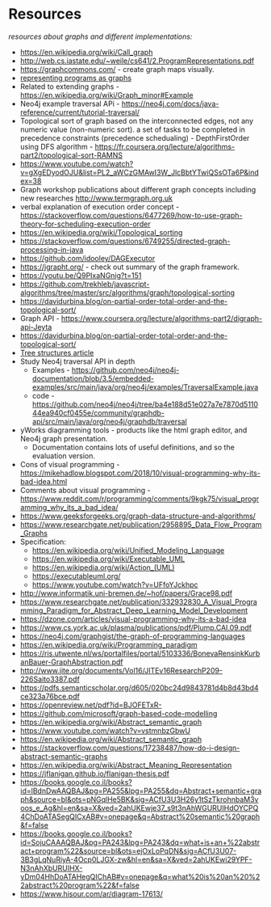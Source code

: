 # Resources 
_resources about graphs and different implementations:_
- https://en.wikipedia.org/wiki/Call_graph
- http://web.cs.iastate.edu/~weile/cs641/2.ProgramRepresentations.pdf
- https://graphcommons.com/ - create graph maps visually.
- [representing programs as graphs](https://www.google.com/search?biw=1280&bih=621&ei=Vv1LXqDjI_eg1fAP_t6OiAQ&q=program+as+a+graph&oq=program+as+a+graph&gs_l=psy-ab.3..0i22i30l10.10038.16958..17254...4.8..1.298.3723.2j23j1......0....1..gws-wiz.....0..0i71j0i67i70i249j0i131j0j0i273j0i131i67j0i67j0i22i10i30.Tfjb-TaT4PU&ved=0ahUKEwig5omTsNvnAhV3UBUIHX6vA0E4ChDh1QMICw&uact=5)
- Related to extending graphs - https://en.wikipedia.org/wiki/Graph_minor#Example
- Neo4j example traversal APi - https://neo4j.com/docs/java-reference/current/tutorial-traversal/
- Topological sort of graph based on the interconnected edges, not any numeric value (non-numeric sort). a set of tasks to be completed in precedence constraints (precedence schedualing) - DepthFirstOrder using DFS algorithm - https://fr.coursera.org/lecture/algorithms-part2/topological-sort-RAMNS
- https://www.youtube.com/watch?v=gXgEDyodOJU&list=PL2_aWCzGMAwI3W_JlcBbtYTwiQSsOTa6P&index=38
- Graph workshop publications about different graph concepts including new researches http://www.termgraph.org.uk 
- verbal explanation of execution order concept - https://stackoverflow.com/questions/6477269/how-to-use-graph-theory-for-scheduling-execution-order
- https://en.wikipedia.org/wiki/Topological_sorting
- https://stackoverflow.com/questions/6749255/directed-graph-processing-in-java
- https://github.com/idooley/DAGExecutor
- https://jgrapht.org/ - check out summary of the graph framework.
- https://youtu.be/Q9PIxaNGnig?t=151
- https://github.com/trekhleb/javascript-algorithms/tree/master/src/algorithms/graph/topological-sorting
- https://davidurbina.blog/on-partial-order-total-order-and-the-topological-sort/
- Graph API - https://www.coursera.org/lecture/algorithms-part2/digraph-api-Jeyta
- https://davidurbina.blog/on-partial-order-total-order-and-the-topological-sort/
- [Tree structures article](https://medium.freecodecamp.org/all-you-need-to-know-about-tree-data-structures-bceacb85490c)
- Study Neo4j traversal API in depth 
    - Examples - https://github.com/neo4j/neo4j-documentation/blob/3.5/embedded-examples/src/main/java/org/neo4j/examples/TraversalExample.java 
    - code - https://github.com/neo4j/neo4j/tree/ba4e188d51e027a7e7870d511044ea940cf0455e/community/graphdb-api/src/main/java/org/neo4j/graphdb/traversal
- yWorks diagramming tools - products like the html graph editor, and Neo4j graph presentation. 
    - Documentation contains lots of useful definitions, and so the evaluation version.
- Cons of visual programming - https://mikehadlow.blogspot.com/2018/10/visual-programming-why-its-bad-idea.html
- Comments about visual programming - https://www.reddit.com/r/programming/comments/9kgk75/visual_programming_why_its_a_bad_idea/
- https://www.geeksforgeeks.org/graph-data-structure-and-algorithms/
- https://www.researchgate.net/publication/2958895_Data_Flow_Program_Graphs
- Specification:
    - https://en.wikipedia.org/wiki/Unified_Modeling_Language
    - https://en.wikipedia.org/wiki/Executable_UML
    - https://en.wikipedia.org/wiki/Action_(UML) 
    - https://executableuml.org/
    - https://www.youtube.com/watch?v=UFfoYJckhpc   
- http://www.informatik.uni-bremen.de/~hof/papers/Grace98.pdf
- https://www.researchgate.net/publication/332932830_A_Visual_Programming_Paradigm_for_Abstract_Deep_Learning_Model_Development
- https://dzone.com/articles/visual-programming-why-its-a-bad-idea
- https://www.cs.york.ac.uk/plasma/publications/pdf/Plump.CAI.09.pdf
- https://neo4j.com/graphgist/the-graph-of-programming-languages
- https://en.wikipedia.org/wiki/Programming_paradigm
- https://ris.utwente.nl/ws/portalfiles/portal/5103336/BonevaRensinkKurbanBauer-GraphAbstraction.pdf
- http://www.jite.org/documents/Vol16/JITEv16ResearchP209-226Saito3387.pdf
- https://pdfs.semanticscholar.org/d605/020bc24d9843781d4b8d43bd4ce323a76bce.pdf
- https://openreview.net/pdf?id=BJOFETxR-
- https://github.com/microsoft/graph-based-code-modelling
- https://en.wikipedia.org/wiki/Abstract_semantic_graph
- https://www.youtube.com/watch?v=vstmnbzGbwU
- https://en.wikipedia.org/wiki/Abstract_semantic_graph
- https://stackoverflow.com/questions/17238487/how-do-i-design-abstract-semantic-graphs
- https://en.wikipedia.org/wiki/Abstract_Meaning_Representation
- https://jflanigan.github.io/flanigan-thesis.pdf
- https://books.google.co.il/books?id=lBdnDwAAQBAJ&pg=PA255&lpg=PA255&dq=Abstract+semantic+graph&source=bl&ots=pNGqlHe5BK&sig=ACfU3U3H26y1tSzTkrohnbaM3voos_e_Ag&hl=en&sa=X&ved=2ahUKEwje37_s9t3nAhWGURUIHdOYCPQ4ChDoATASegQICxAB#v=onepage&q=Abstract%20semantic%20graph&f=false
- https://books.google.co.il/books?id=SojuCAAAQBAJ&pg=PA243&lpg=PA243&dq=what+is+an+%22abstract+program%22&source=bl&ots=ejOxLoPqDN&sig=ACfU3U07-3B3gLqNuRiyA-4Ocp0LJGX-zw&hl=en&sa=X&ved=2ahUKEwi29YPF-N3nAhXbURUIHX-yDm04HhDoATAHegQIChAB#v=onepage&q=what%20is%20an%20%22abstract%20program%22&f=false
- https://www.hisour.com/ar/diagram-17613/